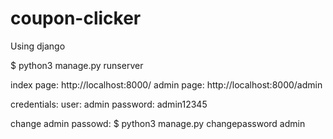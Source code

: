 # coupon-clicker

Using django

$ python3 manage.py runserver

index page:
	http://localhost:8000/
admin page:
	http://localhost:8000/admin

credentials:
user: 		admin
password:	admin12345

change admin passowd:
$ python3 manage.py changepassword admin

